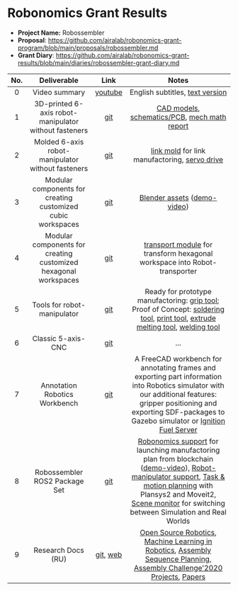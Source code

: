 # Robonomics Grant Results

* **Project Name:** Robossembler
* **Proposal**: https://github.com/airalab/robonomics-grant-program/blob/main/proposals/robossembler.md
* **Grant Diary**: https://github.com/airalab/robonomics-grant-results/blob/main/diaries/robossembler-grant-diary.md

| No. | Deliverable | Link | Notes |
|:---:|:-----------:|:----:|:-----:|
|  0  | Video summary | [youtube](https://youtu.be/AFROcGW73j0) | English subtitles, [text version](https://robosphere.gitlab.io/robossembler-docs/blog/robossembler-1st-year-summary) |
|  1  | 3D-printed 6-axis robot-manipulator without fasteners | [git](https://gitlab.com/robosphere/roboarm-diy-version) | [CAD models](https://gitlab.com/robosphere/roboarm-diy-version/-/tree/main/src), [schematics/PCB](https://gitlab.com/robosphere/roboarm-diy-version/-/tree/main/brd), [mech math report](https://gitlab.com/robosphere/roboarm-diy-version/-/blob/main/calc/Mathcad%20-%20reduce.pdf) |
|  2  | Molded 6-axis robot-manipulator without fasteners | [git](https://gitlab.com/robosphere/roboarm) |  [link mold](https://gitlab.com/robosphere/cnc/roboarm-link-mold) for link manufactoring, [servo drive](https://gitlab.com/robosphere/servo) |
|  3  | Modular components for creating customized cubic workspaces | [git](https://gitlab.com/robosphere/cnc/cubic-modular-workspace) | [Blender assets](https://gitlab.com/robosphere/cnc/cubic-modular-workspace/-/tree/main/blender-assets) ([demo-video](https://www.youtube.com/watch?v=sJLnEXayEq4)) |
|  4  | Modular components for creating customized hexagonal workspaces | [git](https://gitlab.com/robosphere/cnc/roboarm-workspace) | [transport module](https://gitlab.com/robosphere/transport-module) for transform hexagonal workspace into Robot-transporter |
|  5  | Tools for robot-manipulator | [git](https://gitlab.com/robosphere/arm-tools) | Ready for prototype manufactoring: [grip tool](https://gitlab.com/robosphere/arm-tools/grip-tool); Proof of Concept: [soldering tool](https://gitlab.com/robosphere/arm-tools/soldering-tool), [print tool](https://gitlab.com/robosphere/arm-tools/3d-print-tool), [extrude melting tool](https://gitlab.com/robosphere/arm-tools/extrude-melt-tool), [welding tool](https://gitlab.com/robosphere/arm-tools/welding-tool) |
|  6  | Classic 5-axis-CNC | [git](https://gitlab.com/robosphere/cnc/5-axis-cnc) |  ...  |
|  7  | Annotation Robotics Workbench |  [git](https://gitlab.com/robosphere/forks/ARBench) | A FreeCAD workbench for annotating frames and exporting part information into Robotics simulator with our additional features: gripper positioning and exporting SDF-packages to Gazebo simulator or [Ignition Fuel Server](https://gitlab.com/robosphere/ignition-fuel-export) |
|  8  | Robossembler ROS2 Package Set | [git](https://gitlab.com/robosphere/robossembler-ros2) | [Robonomics support](https://gitlab.com/robosphere/robossembler-ros2/-/tree/main/robonomics) for launching manufactoring plan from blockchain ([demo-video](https://www.youtube.com/watch?v=J3m5hXf-cro)), [Robot-manipulator support](https://gitlab.com/robosphere/robossembler-ros2/-/tree/main/rasmt_support), [Task & motion planning](https://gitlab.com/robosphere/robossembler-ros2/-/tree/main/robossembler) with Plansys2 and Moveit2, [Scene monitor](https://gitlab.com/robosphere/robossembler-ros2/-/tree/main/robossembler_scene_monitor) for switching between Simulation and Real Worlds |
|  9  | Research Docs (RU) | [git](https://gitlab.com/robosphere/robossembler-docs), [web](https://robosphere.gitlab.io/robossembler-docs/docs/) | [Open Source Robotics](https://gitlab.com/robosphere/robossembler-docs/-/blob/89d9d2df878049a941371eb29103e45e47316304/docs/technologies/open-source-robots-and-tools.md), [Machine Learning in Robotics](https://gitlab.com/robosphere/robossembler-docs/-/blob/89d9d2df878049a941371eb29103e45e47316304/docs/technologies/machine-learning-in-robotics.md), [Assembly Sequence Planning](https://gitlab.com/robosphere/robossembler-docs/-/blob/89d9d2df878049a941371eb29103e45e47316304/docs/technologies/assembly-sequence-planning-overview.md), [Assembly Challenge'2020 Projects](https://gitlab.com/robosphere/robossembler-docs/-/blob/89d9d2df878049a941371eb29103e45e47316304/docs/technologies/wrs2020-assembly-challenge.md), [Papers]() |
